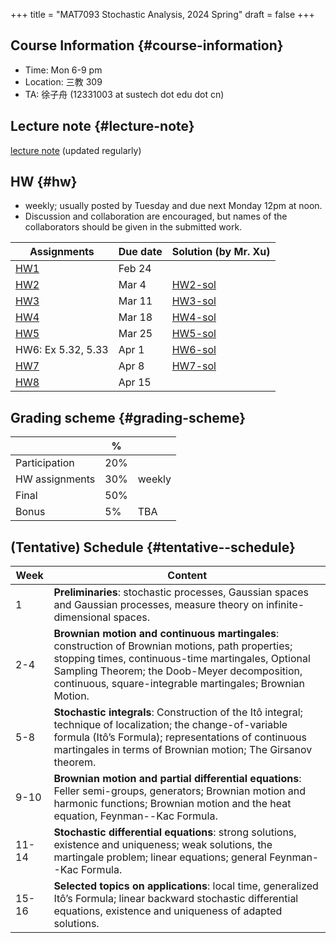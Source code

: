 +++
title = "MAT7093 Stochastic Analysis, 2024 Spring"
draft = false
+++

## Course Information {#course-information}

-   Time: Mon 6-9 pm
-   Location: 三教 309
-   TA: 徐子舟 (12331003 at sustech dot edu dot cn)


## Lecture note {#lecture-note}

[lecture note](./stochastic-analysis-LN.pdf) (updated regularly)


## HW {#hw}

-   weekly; usually posted by Tuesday and due next Monday 12pm at noon.
-   Discussion and collaboration are encouraged, but names of the collaborators should be given in the submitted work.

| Assignments        | Due date | Solution (by Mr. Xu)     |
|--------------------|----------|--------------------------|
| [HW1](./hw1.pdf)   | Feb 24   |                          |
| [HW2](./hw2.pdf)   | Mar 4    | [HW2-sol](./hw2_sol.pdf) |
| [HW3](./hw3.pdf)   | Mar 11   | [HW3-sol](./hw3_sol.pdf) |
| [HW4](./hw4.pdf)   | Mar 18   | [HW4-sol](./hw4_sol.pdf) |
| [HW5](./hw5.pdf)   | Mar 25   | [HW5-sol](./hw5_sol.pdf) |
| HW6: Ex 5.32, 5.33 | Apr 1    | [HW6-sol](./hw6_sol.pdf) |
| [HW7](./hw7.pdf)   | Apr 8    | [HW7-sol](./hw7_sol.pdf) |
| [HW8](./hw8.pdf)   | Apr 15   |                          |


## Grading scheme {#grading-scheme}

|                | %   |        |
|----------------|-----|--------|
| Participation  | 20% |        |
| HW assignments | 30% | weekly |
| Final          | 50% |        |
| Bonus          | 5%  | TBA    |


## (Tentative) Schedule {#tentative--schedule}

| Week  | Content                                                                                                                                                                                                                                                              |
|-------|----------------------------------------------------------------------------------------------------------------------------------------------------------------------------------------------------------------------------------------------------------------------|
| 1     | **Preliminaries**: stochastic processes, Gaussian spaces and Gaussian processes, measure theory on infinite-dimensional spaces.                                                                                                                                      |
| 2-4   | **Brownian motion and continuous martingales**: construction of Brownian motions, path properties; stopping times, continuous-time martingales, Optional Sampling Theorem; the Doob-Meyer decomposition, continuous, square-integrable martingales; Brownian Motion. |
| 5-8   | **Stochastic integrals**: Construction of the Itô integral; technique of localization; the change-of-variable formula (Itô’s Formula); representations of continuous martingales in terms of Brownian motion; The Girsanov theorem.                                  |
| 9-10  | **Brownian motion and partial differential equations**: Feller semi-groups, generators; Brownian motion and harmonic functions; Brownian motion and the heat equation, Feynman--Kac Formula.                                                                         |
| 11-14 | **Stochastic differential equations**: strong solutions, existence and uniqueness; weak solutions, the martingale problem; linear equations; general Feynman--Kac Formula.                                                                                           |
| 15-16 | **Selected topics on applications**: local time, generalized Itô’s Formula; linear backward stochastic differential equations, existence and uniqueness of adapted solutions.                                                                                        |
